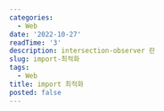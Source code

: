 ```yaml
---
categories:
  - Web
date: '2022-10-27'
readTime: '3'
description: intersection-observer 란
slug: import-최적화
tags:
  - Web
title: import 최적화
posted: false
---
```

